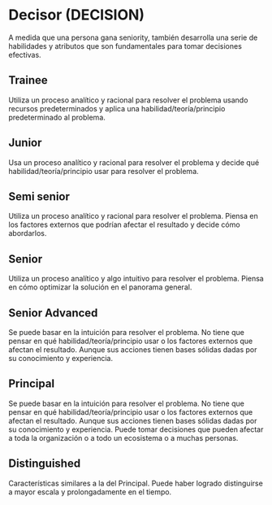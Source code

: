 # Decisor (DECISION)
A medida que una persona gana seniority, también desarrolla una serie de habilidades y atributos que son fundamentales para tomar decisiones efectivas. 

## Trainee

Utiliza un proceso analítico y racional para resolver el problema usando recursos predeterminados y aplica una habilidad/teoría/principio predeterminado al problema.

## Junior

Usa un proceso analítico y racional para resolver el problema y decide qué habilidad/teoría/principio usar para resolver el problema.

## Semi senior

Utiliza un proceso analítico y racional para resolver el problema. Piensa en los factores externos que podrían afectar el resultado y decide cómo abordarlos.

## Senior

Utiliza un proceso analítico y algo intuitivo para resolver el problema. Piensa en cómo optimizar la solución en el panorama general.

## Senior Advanced

Se puede basar en la intuición para resolver el problema. No tiene que pensar en qué habilidad/teoría/principio usar o los factores externos que afectan el resultado. Aunque sus acciones tienen bases sólidas dadas por su conocimiento y experiencia.

## Principal

Se puede basar en la intuición para resolver el problema. No tiene que pensar en qué habilidad/teoría/principio usar o los factores externos que afectan el resultado. Aunque sus acciones tienen bases sólidas dadas por su conocimiento y experiencia. Puede tomar decisiones que pueden afectar a toda la organización o a todo un ecosistema o a muchas personas.	

## Distinguished

Características similares a la del Principal. Puede haber logrado distinguirse a mayor escala y prolongadamente en el tiempo.

